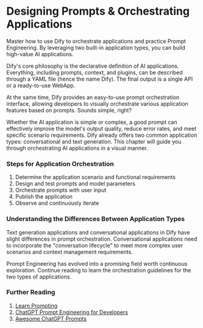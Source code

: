 # Designing Prompts & Orchestrating Applications

Master how to use Dify to orchestrate applications and practice Prompt Engineering. By leveraging two built-in application types, you can build high-value AI applications.

Dify's core philosophy is the declarative definition of AI applications. Everything, including prompts, context, and plugins, can be described through a YAML file (hence the name Dify). The final output is a single API or a ready-to-use WebApp.

At the same time, Dify provides an easy-to-use prompt orchestration interface, allowing developers to visually orchestrate various application features based on prompts. Sounds simple, right?

Whether the AI application is simple or complex, a good prompt can effectively improve the model's output quality, reduce error rates, and meet specific scenario requirements. Dify already offers two common application types: conversational and text generation. This chapter will guide you through orchestrating AI applications in a visual manner.

### Steps for Application Orchestration

1. Determine the application scenario and functional requirements
2. Design and test prompts and model parameters
3. Orchestrate prompts with user input
4. Publish the application
5. Observe and continuously iterate

### Understanding the Differences Between Application Types

Text generation applications and conversational applications in Dify have slight differences in prompt orchestration. Conversational applications need to incorporate the "conversation lifecycle" to meet more complex user scenarios and context management requirements.

Prompt Engineering has evolved into a promising field worth continuous exploration. Continue reading to learn the orchestration guidelines for the two types of applications.

### Further Reading

1. [Learn Prompting](https://learnprompting.org/zh-Hans/)
2. [ChatGPT Prompt Engineering for Developers](https://www.deeplearning.ai/short-courses/chatgpt-prompt-engineering-for-developers/)
3. [Awesome ChatGPT Prompts](https://github.com/f/awesome-chatgpt-prompts)